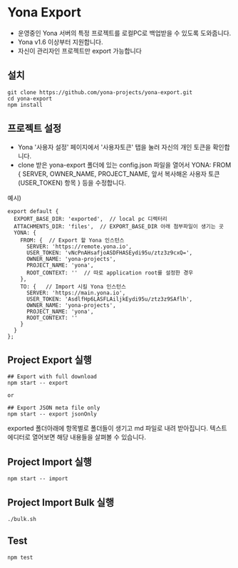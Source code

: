 Yona Export
===

- 운영중인 Yona 서버의 특정 프로젝트를 로컬PC로 백업받을 수 있도록 도와줍니다.
- Yona v1.6 이상부터 지원합니다.
- 자신이 관리자인 프로젝트만 export 가능합니다

설치
---
```
git clone https://github.com/yona-projects/yona-export.git
cd yona-export
npm install
```

프로젝트 설정
---
- Yona '사용자 설정' 페이지에서 '사용자토큰' 탭을 눌러 자신의 개인 토큰을 확인합니다.
- clone 받은 yona-export 폴더에 있는 config.json 파일을 열어서 YONA: FROM { SERVER, OWNER_NAME, PROJECT_NAME, 앞서 복사해온 사용자 토큰
(USER_TOKEN) 항목 } 등을 수정합니다.

예시)
```
export default {
  EXPORT_BASE_DIR: 'exported',  // local pc 디렉터리
  ATTACHMENTS_DIR: 'files',  // EXPORT_BASE_DIR 아래 첨부파일이 생기는 곳
  YONA: {
    FROM: {  // Export 할 Yona 인스턴스
      SERVER: 'https://remote.yona.io',
      USER_TOKEN: 'vNcPnAHsafjoASDFHASEydi95u/ztz3z9cxQ=',
      OWNER_NAME: 'yona-projects',
      PROJECT_NAME: 'yona',
      ROOT_CONTEXT: ''  // 따로 application root를 설정한 경우
    },
    TO: {   // Import 시킬 Yona 인스턴스
      SERVER: 'https://main.yona.io',
      USER_TOKEN: 'AsdlfHp6LASFLAiljkEydi95u/ztz3z9SAflh',
      OWNER_NAME: 'yona-projects',
      PROJECT_NAME: 'yona',
      ROOT_CONTEXT: ''
    }
  }
};

```

Project Export 실행
---

```
## Export with full download
npm start -- export

or

## Export JSON meta file only
npm start -- export jsonOnly

```

exported 폴더아래에 항목별로 폴더들이 생기고 md 파일로 내려 받아집니다. 텍스트 에디터로 열어보면 해당 내용들을 살펴볼 수 있습니다.

Project Import 실행
---

```
npm start -- import
```

Project Import Bulk 실행
---

```
./bulk.sh
```

Test
---
```
npm test
```

